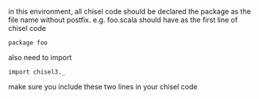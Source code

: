 in this environment, all chisel code should be declared the package as the file
name without postfix. e.g. foo.scala should have as the first line of chisel
code

```
package foo
```

also need to import 
```
import chisel3._
```

make sure you include these two lines in your chisel code

